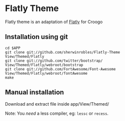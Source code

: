 # Flatly Theme

Flatly theme is an adaptation of [Flatly](http://bootswatch.com/flatly/)
for Croogo

## Installation using git

```
cd $APP
git clone git://github.com/sherwinrobles/Flatly-Theme View/Themed/Flatly
git clone git://github.com/twitter/bootstrap/ View/Themed/Flatly/webroot/bootstrap
git clone git://github.com/FortAwesome/Font-Awesome View/Themed/Flatly/webroot/fontAwesome
make
```

## Manual installation

Download and extract file inside app/View/Themed/



Note:
You *need* a less compiler, eg: `lessc` or `recess`. 